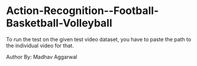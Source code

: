 # Action-Recognition--Football-Basketball-Volleyball

To run the test on the given test video dataset, you have to paste the path to the individual video for that.


Author By: Madhav Aggarwal